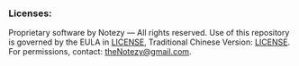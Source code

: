 ### Licenses:

Proprietary software by Notezy — All rights reserved.
Use of this repository is governed by the EULA in [LICENSE](./LICENSE.md), Traditional Chinese Version: [LICENSE](<./LICENSE(tw).md>).
For permissions, contact: theNotezy@gmail.com.

